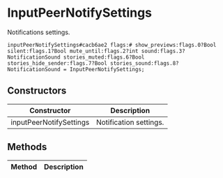 # InputPeerNotifySettings
Notifications settings.

```
inputPeerNotifySettings#cacb6ae2 flags:# show_previews:flags.0?Bool silent:flags.1?Bool mute_until:flags.2?int sound:flags.3?NotificationSound stories_muted:flags.6?Bool stories_hide_sender:flags.7?Bool stories_sound:flags.8?NotificationSound = InputPeerNotifySettings;
```

## Constructors
| Constructor | Description |
| ---- | ----------- |
| inputPeerNotifySettings | Notification settings. |


## Methods
| Method | Description |
| ---- | ----------- |


